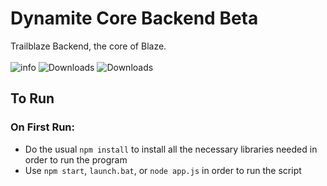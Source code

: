 # Dynamite Core Backend **Beta**
Trailblaze Backend, the core of Blaze.
<br />
<br />
<img alt="info" src="https://img.shields.io/github/v/release/trail-blaze/dyna-core-betainclude_prereleases">
<img alt="Downloads" src="https://img.shields.io/github/downloads/trail-blaze/dyna-core-beta/total?color=blue&style=for-the-badge">
<img alt="Downloads" src="https://img.shields.io/github/stars/trail-blaze/dyna-core-beta?style=for-the-badge">

## To Run
### On First Run:
- Do the usual `npm install` to install all the necessary libraries needed in order to run the program
- Use `npm start`, `launch.bat`, or `node app.js` in order to run the script
